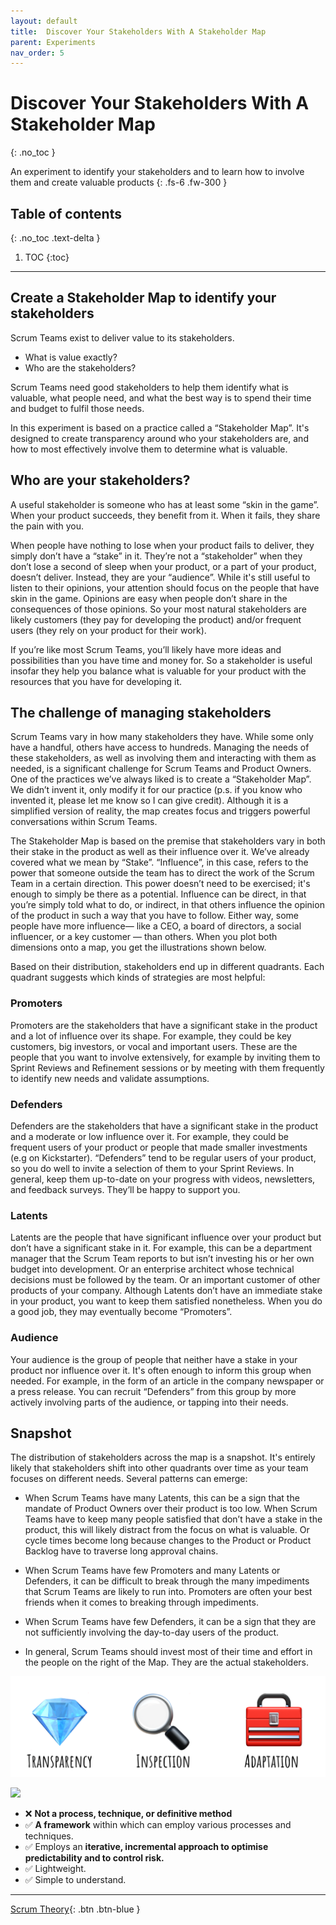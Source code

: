 ```yaml
---
layout: default
title:  Discover Your Stakeholders With A Stakeholder Map
parent: Experiments
nav_order: 5
---
```


# Discover Your Stakeholders With A Stakeholder Map
{: .no_toc }

An experiment to identify your stakeholders and to learn how to involve them and create valuable products
{: .fs-6 .fw-300 }

## Table of contents
{: .no_toc .text-delta }

1. TOC
{:toc}

---

##  Create a Stakeholder Map to identify your stakeholders

Scrum Teams exist to deliver value to its stakeholders.
- What is value exactly?
- Who are the stakeholders?

Scrum Teams need good stakeholders to help them identify what is valuable, what people need, and what the best way is to spend their time and budget to fulfil those needs.

In this experiment is based on a practice called a “Stakeholder Map”. It's designed to create transparency around who your stakeholders are, and how to most effectively involve them to determine what is valuable.

## Who are your stakeholders?

A useful stakeholder is someone who has at least some “skin in the game”. When your product succeeds, they benefit from it. When it fails, they share the pain with you.

When people have nothing to lose when your product fails to deliver, they simply don’t have a “stake” in it. They’re not a “stakeholder” when they don’t lose a second of sleep when your product, or a part of your product, doesn’t deliver. Instead, they are your “audience”. While it's still useful to listen to their opinions, your attention should focus on the people that have skin in the game. Opinions are easy when people don’t share in the consequences of those opinions. So your most natural stakeholders are likely customers (they pay for developing the product) and/or frequent users (they rely on your product for their work).

If you’re like most Scrum Teams, you’ll likely have more ideas and possibilities than you have time and money for. So a stakeholder is useful insofar they help you balance what is valuable for your product with the resources that you have for developing it.

## The challenge of managing stakeholders

Scrum Teams vary in how many stakeholders they have. While some only have a handful, others have access to hundreds. Managing the needs of these stakeholders, as well as involving them and interacting with them as needed, is a significant challenge for Scrum Teams and Product Owners. One of the practices we’ve always liked is to create a “Stakeholder Map”. We didn’t invent it, only modify it for our practice (p.s. if you know who invented it, please let me know so I can give credit). Although it is a simplified version of reality, the map creates focus and triggers powerful conversations within Scrum Teams.

The Stakeholder Map is based on the premise that stakeholders vary in both their stake in the product as well as their influence over it. We’ve already covered what we mean by “Stake”. “Influence”, in this case, refers to the power that someone outside the team has to direct the work of the Scrum Team in a certain direction. This power doesn’t need to be exercised; it's enough to simply be there as a potential. Influence can be direct, in that you’re simply told what to do, or indirect, in that others influence the opinion of the product in such a way that you have to follow. Either way, some people have more influence— like a CEO, a board of directors, a social influencer, or a key customer — than others. When you plot both dimensions onto a map, you get the illustrations shown below.

Based on their distribution, stakeholders end up in different quadrants. Each quadrant suggests which kinds of strategies are most helpful:

### Promoters

Promoters are the stakeholders that have a significant stake in the product and a lot of influence over its shape. For example, they could be key customers, big investors, or vocal and important users. These are the people that you want to involve extensively, for example by inviting them to Sprint Reviews and Refinement sessions or by meeting with them frequently to identify new needs and validate assumptions.

### Defenders

Defenders are the stakeholders that have a significant stake in the product and a moderate or low influence over it. For example, they could be frequent users of your product or people that made smaller investments (e.g on Kickstarter). “Defenders” tend to be regular users of your product, so you do well to invite a selection of them to your Sprint Reviews. In general, keep them up-to-date on your progress with videos, newsletters, and feedback surveys. They’ll be happy to support you.

### Latents

Latents are the people that have significant influence over your product but don’t have a significant stake in it. For example, this can be a department manager that the Scrum Team reports to but isn’t investing his or her own budget into development. Or an enterprise architect whose technical decisions must be followed by the team. Or an important customer of other products of your company. Although Latents don’t have an immediate stake in your product, you want to keep them satisfied nonetheless. When you do a good job, they may eventually become “Promoters”.

### Audience

Your audience is the group of people that neither have a stake in your product nor influence over it. It's often enough to inform this group when needed. For example, in the form of an article in the company newspaper or a press release. You can recruit “Defenders” from this group by more actively involving parts of the audience, or tapping into their needs.

## Snapshot

The distribution of stakeholders across the map is a snapshot. It's entirely likely that stakeholders shift into other quadrants over time as your team focuses on different needs. Several patterns can emerge:

- When Scrum Teams have many Latents, this can be a sign that the mandate of Product Owners over their product is too low. When Scrum Teams have to keep many people satisfied that don’t have a stake in the product, this will likely distract from the focus on what is valuable. Or cycle times become long because changes to the Product or Product Backlog have to traverse long approval chains.

- When Scrum Teams have few Promoters and many Latents or Defenders, it can be difficult to break through the many impediments that Scrum Teams are likely to run into. Promoters are often your best friends when it comes to breaking through impediments.

- When Scrum Teams have few Defenders, it can be a sign that they are not sufficiently involving the day-to-day users of the product.

- In general, Scrum Teams should invest most of their time and effort in the people on the right of the Map. They are the actual stakeholders.

![](assets/scrum-theory-a8b2f700.png)

![](assets/images/discover-your-stakeholders-with-a-stakeholder-map.png)









- ❌ **Not a process, technique, or definitive method**
- ✅  **A framework** within which can employ various processes and techniques.
- ✅  Employs an **iterative, incremental approach to optimise predictability and to control risk.**
- ✅  Lightweight.
- ✅  Simple to understand.

---

[Scrum Theory](https://iamjackreed.github.io/psm/docs/understanding-and-applying-scrum/scrum-theory/){: .btn .btn-blue }
